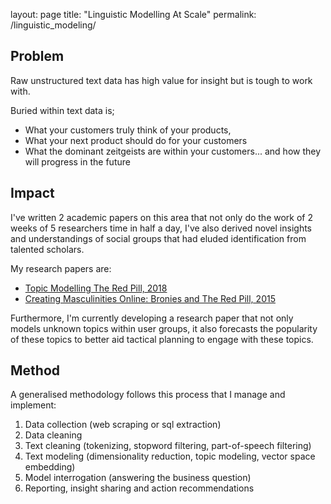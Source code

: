layout: page
title: "Linguistic Modelling At Scale"
permalink: /linguistic_modeling/

## Problem
Raw unstructured text data has high value for insight but is tough to work with. 

Buried within text data is;
* What your customers truly think of your products, 
* What your next product should do for your customers
* What the dominant zeitgeists are within your customers... and how they will progress in the future

## Impact
I've written 2 academic papers on this area that not only do the work of 2 weeks of 5 researchers time in half a day, I've also derived novel insights and understandings of social groups that had eluded identification from talented scholars. 

My research papers are: 
  * [Topic Modelling The Red Pill, 2018](https://www.researchgate.net/publication/323666159_Topic_Modeling_The_Red_Pill)
  * [Creating Masculinities Online: Bronies and The Red Pill, 2015](https://www.researchgate.net/publication/281448472_Creating_Masculinities_Online_Bronies_and_The_Red_Pill_-_JB_Mountford) 

Furthermore, I'm currently developing a research paper that not only models unknown topics within user groups, it also forecasts the popularity of these topics to better aid tactical planning to engage with these topics.

## Method
A generalised methodology follows this process that I manage and implement: 
  1. Data collection (web scraping or sql extraction)
  2. Data cleaning 
  3. Text cleaning (tokenizing, stopword filtering, part-of-speech filtering)
  4. Text modeling (dimensionality reduction, topic modeling, vector space embedding) 
  5. Model interrogation (answering the business question) 
  6. Reporting, insight sharing and action recommendations

